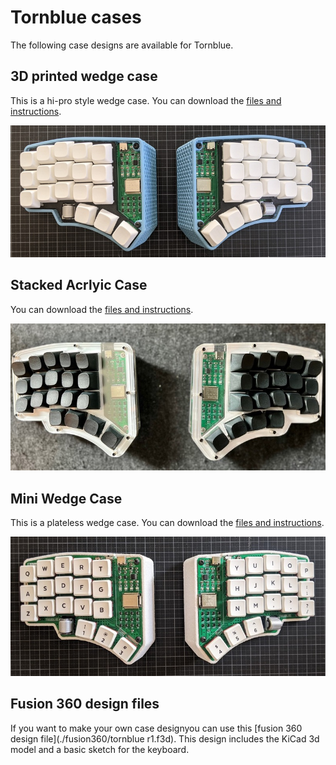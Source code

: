 # Tornblue cases

The following case designs are available for Tornblue.

## 3D printed wedge case

This is a hi-pro style wedge case. You can download the [files and instructions](./wedge/README.md).

![](./wedge/img/PXL_20220313_115302733.jpg)

## Stacked Acrlyic Case

You can download the [files and instructions](./stacked-acrylic/README.md).

![](./stacked-acrylic/img/stacked-acrylic-case.jpeg)

## Mini Wedge Case

This is a plateless wedge case. You can download the [files and instructions](./mini-wedge/README.md).

![](./mini-wedge/img/PXL_20220813_160638719.jpg)

## Fusion 360 design files

If you want to make your own case designyou can use this [fusion 360 design file](./fusion360/tornblue r1.f3d). This design includes the KiCad 3d model and a basic sketch for the keyboard.

